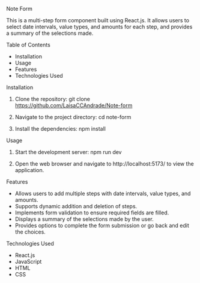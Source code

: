 Note Form

This is a multi-step form component built using React.js. It allows users to select date intervals, value types, and amounts for each step, and provides a summary of the selections made.

Table of Contents
- Installation
- Usage
- Features
- Technologies Used


Installation
1. Clone the repository:
git clone https://github.com/LaisaCCAndrade/Note-form

2. Navigate to the project directory:
cd note-form

3. Install the dependencies:
npm install


Usage
1. Start the development server:
npm run dev

2. Open the web browser and navigate to http://localhost:5173/ to view the application.


Features
- Allows users to add multiple steps with date intervals, value types, and amounts.
- Supports dynamic addition and deletion of steps.
- Implements form validation to ensure required fields are filled.
- Displays a summary of the selections made by the user.
- Provides options to complete the form submission or go back and edit the choices.


Technologies Used
- React.js
- JavaScript
- HTML
- CSS
